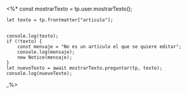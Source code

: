 <%*
    const mostrarTexto = tp.user.mostrarTexto();

    let texto = tp.frontmatter["articulo"];
    

    console.log(texto);
    if (!texto) {
        const mensaje = "No es un artículo el que se quiere editar";
        console.log(mensaje);
        new Notice(mensaje);
    }
    let nuevoTexto = await mostrarTexto.preguntar(tp, texto);
    console.log(nuevoTexto);

_%>